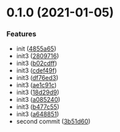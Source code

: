 # 0.1.0 (2021-01-05)


### Features

* init ([4855a65](https://github.com/snow-sprite/vue3s/commit/4855a65677fcca90e46122ef7c354cc1d06488e7))
* init3 ([2809716](https://github.com/snow-sprite/vue3s/commit/28097161290966cfb7aa10df35e0133b83e0af58))
* init3 ([b02cdff](https://github.com/snow-sprite/vue3s/commit/b02cdff9aedcc3b65f506af1477188e3a443a4a0))
* init3 ([cdef49f](https://github.com/snow-sprite/vue3s/commit/cdef49f47c6f82f264b88c1c547fbdaa1a7f4d3c))
* init3 ([df76ed3](https://github.com/snow-sprite/vue3s/commit/df76ed3cf0e4e1b31ab5351a1acab667e1cc04d0))
* init3 ([ae1c91c](https://github.com/snow-sprite/vue3s/commit/ae1c91cfc4de6cedd9947dc7525340fc01706daf))
* init3 ([18d29d9](https://github.com/snow-sprite/vue3s/commit/18d29d90e2f99a1ac4bbedf2cc472b453661e52e))
* init3 ([a085240](https://github.com/snow-sprite/vue3s/commit/a085240bb7c400e0c89a308debcd23a05f25511f))
* init3 ([b477c55](https://github.com/snow-sprite/vue3s/commit/b477c558aae9314fd568e50d19fc4d22d587325e))
* init3 ([a648851](https://github.com/snow-sprite/vue3s/commit/a6488513daf6c2ce871fd81e474667989a98d400))
* second commit ([3b51d60](https://github.com/snow-sprite/vue3s/commit/3b51d60ce7b47fa75c405d25137d79427823f7c4))



